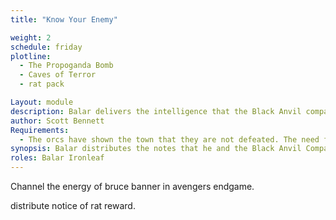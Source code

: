 ```yaml
---
title: "Know Your Enemy"

weight: 2
schedule: friday
plotline: 
  - The Propoganda Bomb
  - Caves of Terror
  - rat pack

Layout: module
description: Balar delivers the intelligence that the Black Anvil company has gathered along with The Magic Bomb blueprints. Fear spreads through the town.
author: Scott Bennett
Requirements:
  - The orcs have shown the town that they are not defeated. The need for heroes is obvious. 
synopsis: Balar distributes the notes that he and the Black Anvil Company have collected. He also reviews the notes that he has on the Spirit Bomb that the Orcs are preparing. He is worried that the orcs will complete their work soon. 
roles: Balar Ironleaf
---
```




Channel the energy of bruce banner in avengers endgame. 

distribute notice of rat reward.
